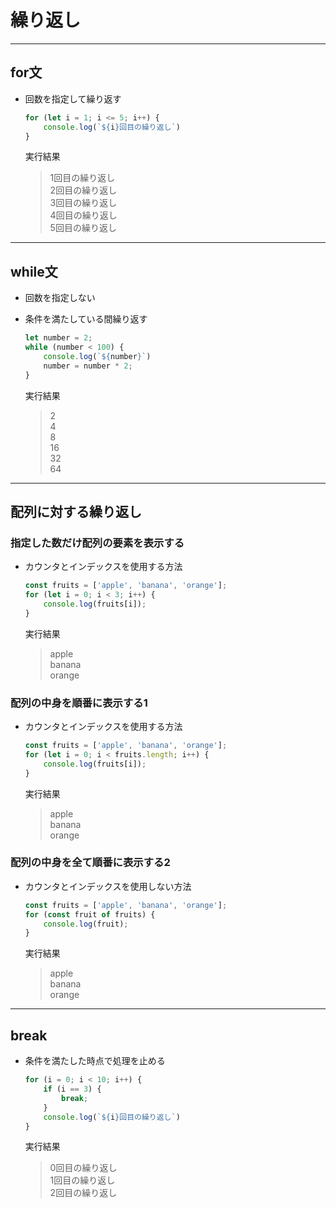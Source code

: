 # 繰り返し

---

## for文

* 回数を指定して繰り返す

  ```javascript
  for (let i = 1; i <= 5; i++) {
      console.log(`${i}回目の繰り返し`)
  }
  ```

  実行結果

  > 1回目の繰り返し  
    2回目の繰り返し  
    3回目の繰り返し  
    4回目の繰り返し  
    5回目の繰り返し

---

## while文

* 回数を指定しない
* 条件を満たしている間繰り返す

  ```javascript
  let number = 2;
  while (number < 100) {
      console.log(`${number}`)
      number = number * 2;
  }
  ```

  実行結果

  > 2  
    4  
    8  
    16  
    32  
    64


---

## 配列に対する繰り返し

### 指定した数だけ配列の要素を表示する

* カウンタとインデックスを使用する方法

  ```javascript
  const fruits = ['apple', 'banana', 'orange'];
  for (let i = 0; i < 3; i++) {
      console.log(fruits[i]);
  }
  ```

  実行結果

  > apple  
    banana  
    orange

### 配列の中身を順番に表示する1

* カウンタとインデックスを使用する方法

  ```javascript
  const fruits = ['apple', 'banana', 'orange'];
  for (let i = 0; i < fruits.length; i++) {
      console.log(fruits[i]);
  }
  ```

  実行結果

  > apple  
    banana  
    orange

### 配列の中身を全て順番に表示する2

* カウンタとインデックスを使用しない方法

  ```javascript
  const fruits = ['apple', 'banana', 'orange'];
  for (const fruit of fruits) {
      console.log(fruit);
  }
  ```

  実行結果

  > apple  
    banana  
    orange

---

## break

* 条件を満たした時点で処理を止める

  ```javascript
  for (i = 0; i < 10; i++) {
      if (i == 3) {
          break;
      }
      console.log(`${i}回目の繰り返し`)
  }
  ```

  実行結果

  > 0回目の繰り返し  
    1回目の繰り返し  
    2回目の繰り返し
